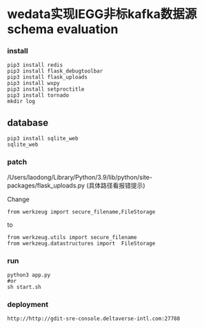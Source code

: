 # wedata实现IEGG非标kafka数据源schema evaluation

### install

    pip3 install redis
    pip3 install flask_debugtoolbar
    pip3 install flask_uploads
    pip3 install wxpy
    pip3 install setproctitle
    pip3 install tornado
    mkdir log

## database
    pip3 install sqlite_web
    sqlite_web 

### patch

/Users/laodong/Library/Python/3.9/lib/python/site-packages/flask_uploads.py (具体路径看报错提示)

Change

    from werkzeug import secure_filename,FileStorage

to

    from werkzeug.utils import secure_filename
    from werkzeug.datastructures import  FileStorage

### run

    python3 app.py
    #or
    sh start.sh


### deployment

    http://http://gdit-sre-console.deltaverse-intl.com:27788

